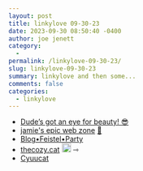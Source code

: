 ```yaml
---
layout: post
title: linkylove 09-30-23
date: 2023-09-30 08:50:40 -0400
author: joe jenett
category:
  - 
permalink: /linkylove-09-30-23/
slug: linkylove-09-30-23
summary: linkylove and then some...
comments: false
categories:
  - linkylove
---
```

<ul class="linkylove">
		<li><a title="Walk to Greenside – John's World Wide Wall Display" href="https://johnjohnston.info/blog/walk-to-greenside/">Dude’s got an eye for beauty! 😎</a></li>
		<li><a title="jamie/hal" href="https://shinyexe.neocities.org/">jamie's epic web zone</a> <a href="https://pinboard.in/u:shirubia">📌</a></li>
	<li><a title="feistel" href="https://blog.feistel.party/">Blog•Feistel•Party</a></li>
	<li><a title="Aevisia" href="https://thecozy.cat/">thecozy.cat</a> <a class="normaltext" title="source" href="https://fediring.net/"><img src="https://iwebthings.joejenett.com/images/left-arrow.png" alt="" width="18"></a> <span title="led to site shown below">⇾</span></li>
	<li><a title="Cyuucat" href="https://cyuucat.moe/">Cyuucat</a></li>
</ul>

<a href="https://brid.gy/publish/mastodon"></a>